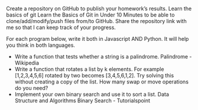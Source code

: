 Create a repository on GitHub to publish your homework’s results. Learn the basics of git Learn the Basics of Git in Under 10 Minutes to be able to clone/add/modify/push files from/to GitHub. Share the repository link with me so that I can keep track of your progress.

For each program below, write it both in Javascript AND Python. It will help you think in both languages.

* Write a function that tests whether a string is a palindrome. Palindrome - Wikipedia
* Write a function that rotates a list by k elements. For example [1,2,3,4,5,6] rotated by two becomes [3,4,5,6,1,2]. Try solving this without creating a copy of the list. How many swap or move operations do you need?
* Implement your own binary search and use it to sort a list. Data Structure and Algorithms Binary Search - Tutorialspoint